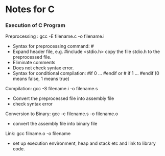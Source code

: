 # Notes for C

### Execution of C Program
Preprocessing : gcc -E filename.c -o filename.i
- Syntax for preprocessing command: #
- Expand header file, e.g. #include <stdio.h> copy the file stdio.h to the preprocessed file.
- Eliminate comments
- Does not check syntax error.
- Syntax for conditional compilation: #if 0 ... #endif or # if 1 ... #endif (0 means false, 1 means true)

Compilation: gcc -S filename.i -o filename.s
- Convert the preprocessed file into assembly file
- check syntax error

Conversion to Binary: gcc -c filename.s -o filename.o
- convert the assembly file into binary file

Link: gcc filname.o -o filename
- set up execution environment, heap and stack etc and link to library code.